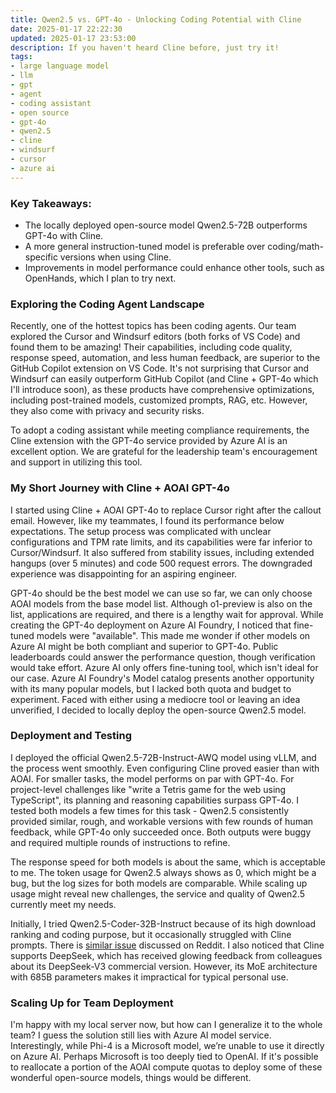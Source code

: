 ```yaml
---
title: Qwen2.5 vs. GPT-4o - Unlocking Coding Potential with Cline
date: 2025-01-17 22:22:30
updated: 2025-01-17 23:53:00
description: If you haven't heard Cline before, just try it!
tags:
- large language model
- llm
- gpt
- agent
- coding assistant
- open source
- gpt-4o
- qwen2.5
- cline
- windsurf
- cursor
- azure ai
---
```


### Key Takeaways:

- The locally deployed open-source model Qwen2.5-72B outperforms GPT-4o with Cline.
- A more general instruction-tuned model is preferable over coding/math-specific versions when using Cline.
- Improvements in model performance could enhance other tools, such as OpenHands, which I plan to try next.

### Exploring the Coding Agent Landscape

Recently, one of the hottest topics has been coding agents. Our team explored the Cursor and Windsurf editors (both forks of VS Code) and found them to be amazing! Their capabilities, including code quality, response speed, automation, and less human feedback, are superior to the GitHub Copilot extension on VS Code. It's not surprising that Cursor and Windsurf can easily outperform GitHub Copilot (and Cline + GPT-4o which I'll introduce soon), as these products have comprehensive optimizations, including post-trained models, customized prompts, RAG, etc. However, they also come with privacy and security risks.

To adopt a coding assistant while meeting compliance requirements, the Cline extension with the GPT-4o service provided by Azure AI is an excellent option. We are grateful for the leadership team's encouragement and support in utilizing this tool.

### My Short Journey with Cline + AOAI GPT-4o

I started using Cline + AOAI GPT-4o to replace Cursor right after the callout email. However, like my teammates, I found its performance below expectations. The setup process was complicated with unclear configurations and TPM rate limits, and its capabilities were far inferior to Cursor/Windsurf. It also suffered from stability issues, including extended hangups (over 5 minutes) and code 500 request errors. The downgraded experience was disappointing for an aspiring engineer.

GPT-4o should be the best model we can use so far, we can only choose AOAI models from the base model list. Although o1-preview is also on the list, applications are required, and there is a lengthy wait for approval. While creating the GPT-4o deployment on Azure AI Foundry, I noticed that fine-tuned models were "available". This made me wonder if other models on Azure AI might be both compliant and superior to GPT-4o. Public leaderboards could answer the performance question, though verification would take effort. Azure AI only offers fine-tuning tool, which isn't ideal for our case. Azure AI Foundry's Model catalog presents another opportunity with its many popular models, but I lacked both quota and budget to experiment. Faced with either using a mediocre tool or leaving an idea unverified, I decided to locally deploy the open-source Qwen2.5 model.

### Deployment and Testing

I deployed the official Qwen2.5-72B-Instruct-AWQ model using vLLM, and the process went smoothly. Even configuring Cline proved easier than with AOAI. For smaller tasks, the model performs on par with GPT-4o. For project-level challenges like "write a Tetris game for the web using TypeScript", its planning and reasoning capabilities surpass GPT-4o. I tested both models a few times for this task - Qwen2.5 consistently provided similar, rough, and workable versions with few rounds of human feedback, while GPT-4o only succeeded once. Both outputs were buggy and required multiple rounds of instructions to refine.

The response speed for both models is about the same, which is acceptable to me. The token usage for Qwen2.5 always shows as 0, which might be a bug, but the log sizes for both models are comparable. While scaling up usage might reveal new challenges, the service and quality of Qwen2.5 currently meet my needs.

Initially, I tried Qwen2.5-Coder-32B-Instruct because of its high download ranking and coding purpose, but it occasionally struggled with Cline prompts. There is [similar issue](https://www.reddit.com/r/LocalLLaMA/comments/1gpqhgu/qwen_25_32b_coder_doesnt_handle_the_cline_prompt/) discussed on Reddit. I also noticed that Cline supports DeepSeek, which has received glowing feedback from colleagues about its DeepSeek-V3 commercial version. However, its MoE architecture with 685B parameters makes it impractical for typical personal use.

### Scaling Up for Team Deployment

I'm happy with my local server now, but how can I generalize it to the whole team? I guess the solution still lies with Azure AI model service. Interestingly, while Phi-4 is a Microsoft model, we’re unable to use it directly on Azure AI. Perhaps Microsoft is too deeply tied to OpenAI. If it's possible to reallocate a portion of the AOAI compute quotas to deploy some of these wonderful open-source models, things would be different.
